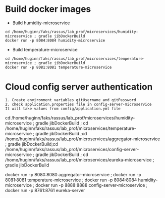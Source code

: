 
# Build docker images

- Build humidity-microservice
```
cd /home/huginn/faks/rassus/lab_prof/microservices/humidity-microservice ; gradle jibDockerBuild
docker run -p 8084:8084 humidity-microservice
```

- Build temperature-microservice
```
cd /home/huginn/faks/rassus/lab_prof/microservices/temperature-microservice ; gradle jibDockerBuild
docker run -p 8081:8081 temperature-microservice
```

# Cloud config server authentication

```
1. Create environment variables gitUsername and gitPassword
2. check application.properties file in config-server-microservice
It will take values from config/application.yml file 
```

cd /home/huginn/faks/rassus/lab_prof/microservices/humidity-microservice ; gradle jibDockerBuild ; cd /home/huginn/faks/rassus/lab_prof/microservices/temperature-microservice ; gradle jibDockerBuild ;cd /home/huginn/faks/rassus/lab_prof/microservices/aggregator-microservice ; gradle jibDockerBuild;cd /home/huginn/faks/rassus/lab_prof/microservices/config-server-microservice ; gradle jibDockerBuild ; cd /home/huginn/faks/rassus/lab_prof/microservices/eureka-microservice ; gradle jibDockerBuild


docker run -p 8080:8080 aggregator-microservice ; docker run -p 8081:8081 temperature-microservice ; docker run -p 8084:8084 humidity-microservice ; docker run -p 8888:8888 config-server-microservice ; docker run -p 8761:8761 eureka-server
